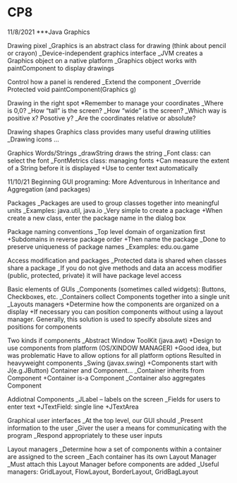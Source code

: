 # CP8
11/8/2021
***Java Graphics

Drawing pixel
_Graphics is an abstract class for drawing (think about pencil or crayon)
_Device-independent graphics interface
_JVM creates a Graphics object on a native platform
_Graphics object works with paintComponent to display drawings

Control how a panel is rendered
_Extend the component
_Override
	Protected void paintComponent(Graphics g)

Drawing in the right spot
*Remember to manage your coordinates
_Where is 0,0?
_How “tall” is the screen?
_How “wide” is the screen?
_Which way is positive x? Posotive y?
_Are the coordinates relative or absolute?

Drawing shapes
Graphics class provides many useful drawing utilities
_Drawing icons
…
	
Graphics Words/Strings
_drawString draws the string
_Font class: can select the font
_FontMetrics class: managing fonts
+Can measure the extent of a String before it is displayed
+Use to center text automatically

11/10/21
Beginning GUI programing: 
More Adventurous in Inheritance and Aggregation (and packages)

Packages
_Packages are used to group classes together into meaningful units
_Examples: java.util, java.io
_Very simple to create a package
+When create a new class, enter the package name in the dialog box

Package naming conventions
_Top level domain of organization first
+Subdomains in reverse package order
+Then name the package
_Done to preserve uniqueness of package names
_Examples: edu.ou.game

Access modification and packages
_Protected data is shared when classes share a package
_If you do not give methods and data an access modifier (public, protected, private) it will have package level access

Basic elements of GUIs
_Components (sometimes called widgets): Buttons, Checkboxes, etc.
_Containers collect Components together into a single unit
_Layouts managers
+Determine how the components are organized on a display
+If necessary you can position components without using a layout manager. Generally, this solution is used to specify absolute sizes and positions for components

Two kinds if components
_Abstract Window ToolKit (java.awt)
+Design to use components from platform (OS/XINDOW MANAGER)
+Good idea, but was problematic
 	Have to allow options for all platform options
	 Resulted in heavyweight components
_Swing (javax.swing)
+Components start with J(e.g.JButton)
Container and Component…
_Container inherits from Component
+Container is-a Component
_Container also aggregates Component

Addiotnal Components
_JLabel – labels on the screen
_Fields for users to enter text
+JTextField: single line
+JTextArea

Graphical user interfaces
_At the top level, our GUI should 
_Present information to the user
_Giver the user a means for communicating with the program
_Respond appropriately to these user inputs

Layout managers
_Determine how a set of components within a container are assigned to the screen
_Each container has its own Layout Manager
_Must attach this Layout Manager before components are added
_Useful managers: GridLayout, FlowLayout, BorderLayout, GridBagLayout
